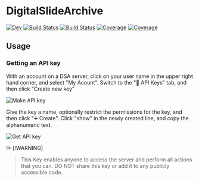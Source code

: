 # DigitalSlideArchive

[![Dev](https://img.shields.io/badge/docs-dev-blue.svg)](https://woodruff-lab.gitlab.io/DigitalSlideArchive.jl/dev)
[![Build Status](https://github.com/woodruff-lab/DigitalSlideArchive.jl/actions/workflows/CI.yml/badge.svg?branch=main)](https://github.com/woodruff-lab/DigitalSlideArchive.jl/actions/workflows/CI.yml?query=branch%3Amain)
[![Build Status](https://gitlab.com/woodruff-lab/DigitalSlideArchive.jl/badges/main/pipeline.svg)](https://gitlab.com/woodruff-lab/DigitalSlideArchive.jl/pipelines)
[![Coverage](https://gitlab.com/woodruff-lab/DigitalSlideArchive.jl/badges/main/coverage.svg)](https://gitlab.com/woodruff-lab/DigitalSlideArchive.jl/commits/main)
[![Coverage](https://codecov.io/gh/woodruff-lab/DigitalSlideArchive.jl/branch/main/graph/badge.svg)](https://codecov.io/gh/woodruff-lab/DigitalSlideArchive.jl)

## Usage

### Getting an API key

With an account on a DSA server,
click on your user name in the upper right hand corner,
and select "My Acount".
Switch to the "🔑 API Keys" tab,
and then click "Create new key"

![Make API key](docs/src/assets/api_key.avif)

Give the key a name,
optionally restrict the permissions for the key,
and then click "➕ Create".
Click "show" in the newly created line,
and copy the alphanumeric text.

![Get API key](docs/src/assets/api_key2.avif)

!> [!WARNING]
> This Key enables anyone to access the server and perform all actions that you can.
> DO NOT share this key or add it to any publicly accessible code.
